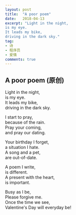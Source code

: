 ```yaml
---
layout: post
title:  "A poor poem"
date:   2018-04-13
excerpt: "Light in the night,
is my eye.
It leads my bike,
driving in the dark sky."
tag:
- 诗
- 程序员
- 爱情
comments: true
---  
```

      
## A poor poem (原创)

Light in the night,  
is my eye.  
It leads my bike,  
driving in the dark sky.  
  
I start to pray,  
because of the rain.  
Pray your coming,  
and pray our dating.  
  
Your birthday I forget,  
a situation I hate.  
A song and a pet,  
are out-of-date.  
  
A poem I write,  
is different.  
A present with the heart,  
is important.  
  
Busy as I be,  
Please forgive me.  
Once the time we see,  
Valentine's Day will everyday be!
